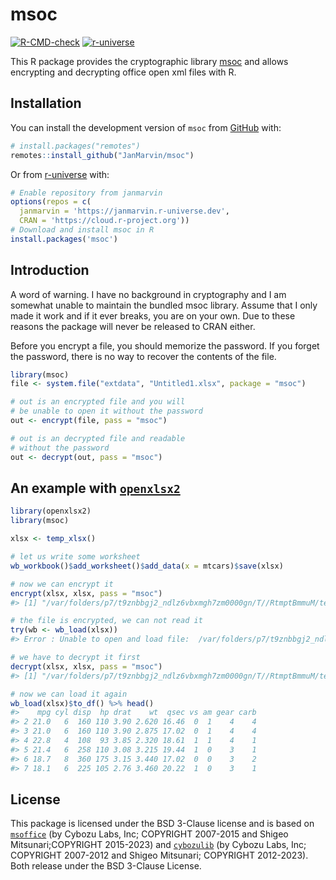 
<!-- README.md is generated from README.Rmd. Please edit that file -->

# msoc

<!-- badges: start -->

[![R-CMD-check](https://github.com/JanMarvin/msoc/workflows/R-CMD-check/badge.svg)](https://github.com/JanMarvin/msoc/actions)
[![r-universe](https://janmarvin.r-universe.dev/badges/msoc)](https://janmarvin.r-universe.dev/msoc)
<!-- badges: end -->

This R package provides the cryptographic library
[msoc](https://github.com/herumi/msoffice) and allows encrypting and
decrypting office open xml files with R.

## Installation

You can install the development version of `msoc` from
[GitHub](https://github.com/) with:

``` r
# install.packages("remotes")
remotes::install_github("JanMarvin/msoc")
```

Or from [r-universe](https://r-universe.dev/) with:

``` r
# Enable repository from janmarvin
options(repos = c(
  janmarvin = 'https://janmarvin.r-universe.dev',
  CRAN = 'https://cloud.r-project.org'))
# Download and install msoc in R
install.packages('msoc')
```

## Introduction

A word of warning. I have no background in cryptography and I am
somewhat unable to maintain the bundled msoc library. Assume that I only
made it work and if it ever breaks, you are on your own. Due to these
reasons the package will never be released to CRAN either.

Before you encrypt a file, you should memorize the password. If you
forget the password, there is no way to recover the contents of the
file.

``` r
library(msoc)
file <- system.file("extdata", "Untitled1.xlsx", package = "msoc")

# out is an encrypted file and you will 
# be unable to open it without the password
out <- encrypt(file, pass = "msoc")

# out is an decrypted file and readable
# without the password
out <- decrypt(out, pass = "msoc")
```

## An example with [`openxlsx2`](https://github.com/JanMarvin/openxlsx2)

``` r
library(openxlsx2)
library(msoc)

xlsx <- temp_xlsx()

# let us write some worksheet
wb_workbook()$add_worksheet()$add_data(x = mtcars)$save(xlsx)

# now we can encrypt it
encrypt(xlsx, xlsx, pass = "msoc")
#> [1] "/var/folders/p7/t9znbbgj2_ndlz6vbxmgh7zm0000gn/T//RtmptBmmuM/temp_xlsx_163f4750b0c6f.xlsx"

# the file is encrypted, we can not read it
try(wb <- wb_load(xlsx))
#> Error : Unable to open and load file:  /var/folders/p7/t9znbbgj2_ndlz6vbxmgh7zm0000gn/T//RtmptBmmuM/temp_xlsx_163f4750b0c6f.xlsx

# we have to decrypt it first
decrypt(xlsx, xlsx, pass = "msoc")
#> [1] "/var/folders/p7/t9znbbgj2_ndlz6vbxmgh7zm0000gn/T//RtmptBmmuM/temp_xlsx_163f4750b0c6f.xlsx"

# now we can load it again
wb_load(xlsx)$to_df() %>% head()
#>    mpg cyl disp  hp drat    wt  qsec vs am gear carb
#> 2 21.0   6  160 110 3.90 2.620 16.46  0  1    4    4
#> 3 21.0   6  160 110 3.90 2.875 17.02  0  1    4    4
#> 4 22.8   4  108  93 3.85 2.320 18.61  1  1    4    1
#> 5 21.4   6  258 110 3.08 3.215 19.44  1  0    3    1
#> 6 18.7   8  360 175 3.15 3.440 17.02  0  0    3    2
#> 7 18.1   6  225 105 2.76 3.460 20.22  1  0    3    1
```

## License

This package is licensed under the BSD 3-Clause license and is based on
[`msoffice`](https://github.com/herumi/msoffice) (by Cybozu Labs, Inc;
COPYRIGHT 2007-2015 and Shigeo Mitsunari;COPYRIGHT 2015-2023) and
[`cybozulib`](https://github.com/herumi/cybozulib) (by Cybozu Labs, Inc;
COPYRIGHT 2007-2012 and Shigeo Mitsunari; COPYRIGHT 2012-2023). Both
release under the BSD 3-Clause License.

